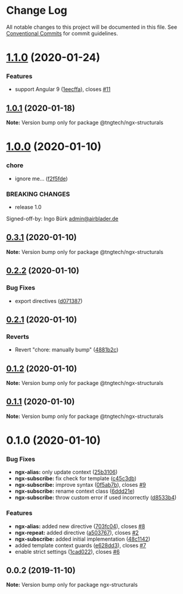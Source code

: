 # Change Log

All notable changes to this project will be documented in this file.
See [Conventional Commits](https://conventionalcommits.org) for commit guidelines.

# [1.1.0](https://github.com/TNG/ngx-structurals/compare/@tngtech/ngx-structurals@1.0.1...@tngtech/ngx-structurals@1.1.0) (2020-01-24)


### Features

* support Angular 9 ([1eecffa](https://github.com/TNG/ngx-structurals/commit/1eecffa7a0df321ee62dc6a3ffe971c203be9323)), closes [#11](https://github.com/TNG/ngx-structurals/issues/11)





## [1.0.1](https://github.com/TNG/ngx-structurals/compare/@tngtech/ngx-structurals@1.0.0...@tngtech/ngx-structurals@1.0.1) (2020-01-18)

**Note:** Version bump only for package @tngtech/ngx-structurals





# [1.0.0](https://github.com/TNG/ngx-structurals/compare/@tngtech/ngx-structurals@0.3.1...@tngtech/ngx-structurals@1.0.0) (2020-01-10)


### chore

* ignore me… ([f2f5fde](https://github.com/TNG/ngx-structurals/commit/f2f5fde94bc86d9a2ffbd89e2290eefff9cd52b5))


### BREAKING CHANGES

* release 1.0

Signed-off-by: Ingo Bürk <admin@airblader.de>





## [0.3.1](https://github.com/TNG/ngx-structurals/compare/@tngtech/ngx-structurals@0.2.2...@tngtech/ngx-structurals@0.3.1) (2020-01-10)

**Note:** Version bump only for package @tngtech/ngx-structurals





## [0.2.2](https://github.com/TNG/ngx-structurals/compare/@tngtech/ngx-structurals@0.2.1...@tngtech/ngx-structurals@0.2.2) (2020-01-10)


### Bug Fixes

* export directives ([d071387](https://github.com/TNG/ngx-structurals/commit/d0713870ec2a1c88d3757ac2935389d1d6e8f0a4))





## [0.2.1](https://github.com/TNG/ngx-structurals/compare/@tngtech/ngx-structurals@0.1.2...@tngtech/ngx-structurals@0.2.1) (2020-01-10)


### Reverts

* Revert "chore: manually bump" ([4881b2c](https://github.com/TNG/ngx-structurals/commit/4881b2c9c963796362ff84482a15731a659d0ca6))





## [0.1.2](https://github.com/TNG/ngx-structurals/compare/@tngtech/ngx-structurals@0.1.1...@tngtech/ngx-structurals@0.1.2) (2020-01-10)

**Note:** Version bump only for package @tngtech/ngx-structurals





## [0.1.1](https://github.com/TNG/ngx-structurals/compare/@tngtech/ngx-structurals@0.1.0...@tngtech/ngx-structurals@0.1.1) (2020-01-10)

**Note:** Version bump only for package @tngtech/ngx-structurals





# 0.1.0 (2020-01-10)


### Bug Fixes

* **ngx-alias:** only update context ([25b3106](https://github.com/TNG/ngx-structurals/commit/25b3106ff9beb3e04dd1a1f41b35554aa01a8d6f))
* **ngx-subscribe:** fix check for template ([c45c3db](https://github.com/TNG/ngx-structurals/commit/c45c3db6a09a28d776a1ef9241bd3b9449beffcf))
* **ngx-subscribe:** improve syntax ([0f5ab7b](https://github.com/TNG/ngx-structurals/commit/0f5ab7b57a9110f92f7cc366a67c01ae202a59a1)), closes [#9](https://github.com/TNG/ngx-structurals/issues/9)
* **ngx-subscribe:** rename context class ([6ddd21e](https://github.com/TNG/ngx-structurals/commit/6ddd21ed0666aad86562a23f18d3c8e1a74a0866))
* **ngx-subscribe:** throw custom error if used incorrectly ([d8533b4](https://github.com/TNG/ngx-structurals/commit/d8533b46576b380de8c0607fcdfb8143a3177178))


### Features

* **ngx-alias:** added new directive ([703fc04](https://github.com/TNG/ngx-structurals/commit/703fc04fc09d617611e8d72b9ec77ce617b4925c)), closes [#8](https://github.com/TNG/ngx-structurals/issues/8)
* **ngx-repeat:** added directive ([a503767](https://github.com/TNG/ngx-structurals/commit/a50376733bc32723246340b68ff849893c281d66)), closes [#2](https://github.com/TNG/ngx-structurals/issues/2)
* **ngx-subscribe:** added initial implementation ([48c1142](https://github.com/TNG/ngx-structurals/commit/48c114207f1e1d21024fceaf6dfc697eb86741e5))
* added template context guards ([e628dd3](https://github.com/TNG/ngx-structurals/commit/e628dd331b3a0b2c6775dc1848133c566321933e)), closes [#7](https://github.com/TNG/ngx-structurals/issues/7)
* enable strict settings ([1cad022](https://github.com/TNG/ngx-structurals/commit/1cad022d7bf2cb76e61db6cef97008fb0f093274)), closes [#6](https://github.com/TNG/ngx-structurals/issues/6)





## 0.0.2 (2019-11-10)

**Note:** Version bump only for package ngx-structurals
